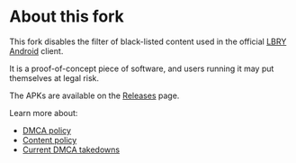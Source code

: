 # About this fork

This fork disables the filter of black-listed content used in the official [LBRY Android](https://github.com/lbryio/lbry-android) client.

It is a proof-of-concept piece of software, and users running it may put themselves at legal risk.

The APKs are available on the [Releases](https://github.com/paveloom-f/lbry-android/releases/) page.

Learn more about:
- [DMCA policy](https://lbry.com/faq/dmca)
- [Content policy](https://lbry.com/faq/content)
- [Current DMCA takedowns](https://github.com/lbryio/dmca)
